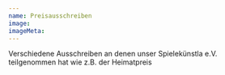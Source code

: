 ```yaml
---
name: Preisausschreiben
image:
imageMeta:
---
```

Verschiedene Ausschreiben an denen unser Spielekünstla e.V. teilgenommen hat wie z.B. der Heimatpreis
